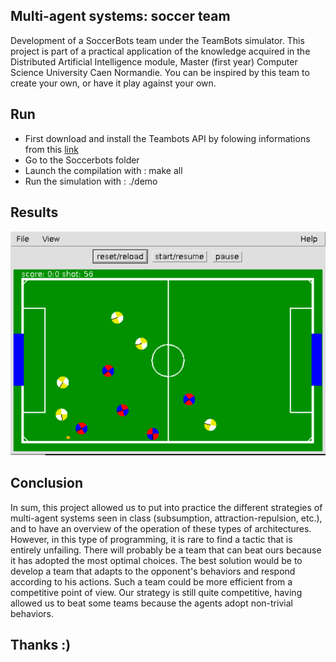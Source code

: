 ## Multi-agent systems: soccer team
Development of a SoccerBots team under the TeamBots simulator. This project is part of a practical application of the knowledge acquired in the Distributed Artificial Intelligence module, Master (first year) Computer Science University Caen Normandie.
You can be inspired by this team to create your own, or have it play against your own.

## Run
- First download and install the Teambots API by folowing informations from this [link](https://www.cs.cmu.edu/~trb/TeamBots/#APPLICATIONS)
- Go to the Soccerbots folder
- Launch the compilation with : make all
- Run the simulation with : ./demo

## Results
![](https://github.com/thiouneEtu/soccer_bots_ia/blob/main/resultImg.PNG)

## Conclusion
In sum, this project allowed us to put into practice the different strategies of multi-agent systems seen in class (subsumption, attraction-repulsion, etc.), and to have an overview of the operation of these types of architectures. However, in this type of programming, it is rare to find a tactic that is entirely unfailing. There will probably be a team that can beat ours because it has adopted the most optimal choices. The best solution would be to develop a team that adapts to the opponent's behaviors and respond according to his actions. Such a team could be more efficient from a competitive point of view. Our strategy is still quite competitive, having allowed us to beat some teams because the agents adopt non-trivial behaviors.

## Thanks :)
